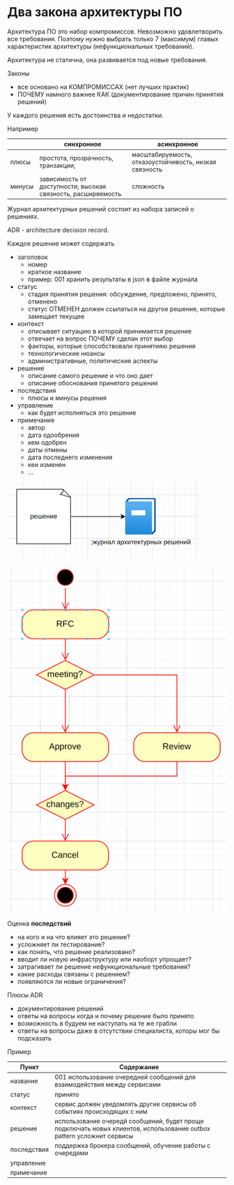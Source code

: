 # Два закона архитектуры ПО

Архитектура ПО это набор компромиссов. Невозможно удовлетворить все требования. 
Поэтому нужно выбрать только 7 (максимум) главых характеристик архитектуры (нефункциональных требований).

Архитектура не статична, она развивается под новые требования.

Законы
- все основано на КОМПРОМИССАХ (нет лучших практик)
- ПОЧЕМУ намного важнее КАК (документирование причин принятия решений)

У каждого решения есть достоинства и недостатки.

Например

|        | синхронное                                                   | асинхронное                                            |
|--------|--------------------------------------------------------------|--------------------------------------------------------|
| плюсы  | простота, прозрачность, транзакции,                          | масштабируемость, отказоустойчивость, низкая связность |
| минусы | зависимость от доступности, высокая связность, расширяемость | сложность                                              |


Журнал архитектурных решений состоит из набора записей о решениях.

ADR - architecture decision record.

Каждое решение может содержать
- заголовок
  - номер
  - краткое название
  - пример: 001 хранить результаты в json в файле журнала
- статус
  - стадия принятия решения: обсуждение, предложено, принято, отменено
  - статус ОТМЕНЕН должен ссылаться на другое решение, которые замещает текущее
- контекст
  - описывает ситуацию в которой принимается решение
  - отвечает на вопрос ПОЧЕМУ сделан этот выбор 
  - факторы, которые способствовали принятияю решения
  - технологические нюансы
  - административные, политические аспекты
- решение
  - описание самого решение и что оно дает
  - описание обоснования принятого решения
- последствия
  - плюсы и минусы решения
- управление
  - как будет исполняться это решение
- примечание
  - автор
  - дата одообрения
  - кем одобрен
  - даты отмены
  - дата последнего изменения
  - кеи изменен
  - ...

![Журнал архитектурных решений](img/03_01.png)

![Статусы](img/03_02.png)

Оценка **последствий**
- на кого и на что влияет это решение?
- усложняет ли тестирование?
- как понять, что решение реализовано?
- вводит ли новую инфраструктуру или наоборт упрощает?
- затрагивает ли решение нефункциональные требования?
- какие расходы связаны с решением?
- появляются ли новые ограничения?

Плюсы ADR
- документирование решений
- ответы на вопросы когда и почему решение было принято
- возможность в будуем не наступать на те же грабли
- ответы на вопросы даже в отсутствии специалиста, которы мог бы подсказать

Пример

| Пункт       | Содержание                                                                                                            |
|-------------|-----------------------------------------------------------------------------------------------------------------------|
| название    | 001 использование очередней сообщений для взаимодействия между сервисами                                              |
| статус      | принято                                                                                                               |
| контекст    | сервис должен уведомлять другие сервисы об событиях происходящих с ним                                                |   
| решение     | использование очередй сообщений, будет проще подключать новых клиентов, использование outbox pattern усложнит сервисы |
| последствия | поддержка брокера сообщений, обучение работы с очередями                                                              |
| управление  |                                                                                                                       |
| примечание  |                                                                                                                       |
